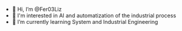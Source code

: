 - 👋 Hi, I’m @Fer03Liz
- 👀 I'm interested in AI and automatization of the industrial process
- 🌱 I’m currently learning System and Industrial Engineering

<!---
Fer03Liz/Fer03Liz is a ✨ special ✨ repository because its `README.md` (this file) appears on your GitHub profile.
You can click the Preview link to take a look at your changes.
--->
